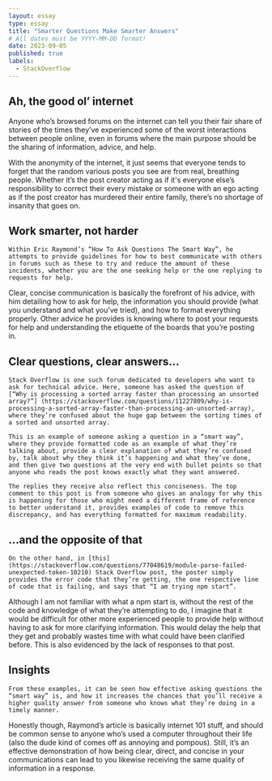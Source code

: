 ```yaml
---
layout: essay
type: essay
title: "Smarter Questions Make Smarter Answers"
# All dates must be YYYY-MM-DD format!
date: 2023-09-05
published: true
labels:
  - StackOverflow
---
```


## Ah, the good ol’ internet

Anyone who’s browsed forums on the internet can tell you their fair share of stories of the times they’ve experienced some of the worst interactions between people online, even in forums where the main purpose should be the sharing of information, advice, and help. 

With the anonymity of the internet, it just seems that everyone tends to forget that the random various posts you see are from real, breathing people. Whether it’s the post creator acting as if it's everyone else’s responsibility to correct their every mistake or someone with an ego acting as if the post creator has murdered their entire family, there’s no shortage of insanity that goes on.

## Work smarter, not harder

	Within Eric Raymond’s “How To Ask Questions The Smart Way”, he attempts to provide guidelines for how to best communicate with others in forums such as these to try and reduce the amount of these incidents, whether you are the one seeking help or the one replying to requests for help. 

Clear, concise communication is basically the forefront of his advice, with him detailing how to ask for help, the information you should provide (what you understand and what you’ve tried), and how to format everything properly. Other advice he provides is knowing where to post your requests for help and understanding the etiquette of the boards that you’re posting in.

## Clear questions, clear answers…

	Stack Overflow is one such forum dedicated to developers who want to ask for technical advice. Here, someone has asked the question of [“Why is processing a sorted array faster than processing an unsorted array?”] (https://stackoverflow.com/questions/11227809/why-is-processing-a-sorted-array-faster-than-processing-an-unsorted-array), where they’re confused about the huge gap between the sorting times of a sorted and unsorted array. 

	This is an example of someone asking a question in a “smart way”, where they provide formatted code as an example of what they’re talking about, provide a clear explanation of what they’re confused by, talk about why they think it’s happening and what they’ve done, and then give two questions at the very end with bullet points so that anyone who reads the post knows exactly what they want answered.

	The replies they receive also reflect this conciseness. The top comment to this post is from someone who gives an analogy for why this is happening for those who might need a different frame of reference to better understand it, provides examples of code to remove this discrepancy, and has everything formatted for maximum readability.

## …and the opposite of that

	On the other hand, in [this] (https://stackoverflow.com/questions/77048619/module-parse-failed-unexpected-token-10210) Stack Overflow post, the poster simply provides the error code that they’re getting, the one respective line of code that is failing, and says that “I am trying npm start”. 

Although I am not familiar with what a npm start is, without the rest of the code and knowledge of what they’re attempting to do, I imagine that it would be difficult for other more experienced people to provide help without having to ask for more clarifying information. This would delay the help that they get and probably wastes time with what could have been clarified before. This is also evidenced by the lack of responses to that post. 

## Insights

	From these examples, it can be seen how effective asking questions the “smart way” is, and how it increases the chances that you’ll receive a higher quality answer from someone who knows what they’re doing in a timely manner. 

Honestly though, Raymond’s article is basically internet 101 stuff, and should be common sense to anyone who’s used a computer throughout their life (also the dude kind of comes off as annoying and pompous). Still, it’s an effective demonstration of how being clear, direct, and concise in your communications can lead to you likewise receiving the same quality of information in a response.
